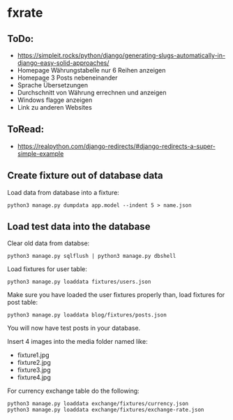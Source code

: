 # fxrate

## ToDo:

- https://simpleit.rocks/python/django/generating-slugs-automatically-in-django-easy-solid-approaches/
- Homepage Währungstabelle nur 6 Reihen anzeigen
- Homepage 3 Posts nebeneinander
- Sprache Übersetzungen
- Durchschnitt von Währung errechnen und anzeigen 
- Windows flagge anzeigen
- Link zu anderen Websites
 

## ToRead:

- https://realpython.com/django-redirects/#django-redirects-a-super-simple-example

## Create fixture out of database data 

Load data from database into a fixture:
```
python3 manage.py dumpdata app.model --indent 5 > name.json
```

## Load test data into the database

Clear old data from databse:
```
python3 manage.py sqlflush | python3 manage.py dbshell
```

Load fixtures for user table:
```
python3 manage.py loaddata fixtures/users.json
```

Make sure you have loaded the user fixtures properly than, load fixtures for post table:
```
python3 manage.py loaddata blog/fixtures/posts.json
```
You will now have test posts in your database.

Insert 4 images into the media folder named like:
- fixture1.jpg 
- fixture2.jpg 
- fixture3.jpg 
- fixture4.jpg 

For currency exchange table do the following: 
```
python3 manage.py loaddata exchange/fixtures/currency.json
python3 manage.py loaddata exchange/fixtures/exchange-rate.json
```